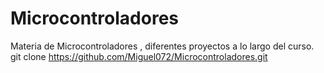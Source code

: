 # Microcontroladores
Materia de Microcontroladores , diferentes proyectos a lo largo del curso.
git clone https://github.com/Miguel072/Microcontroladores.git

